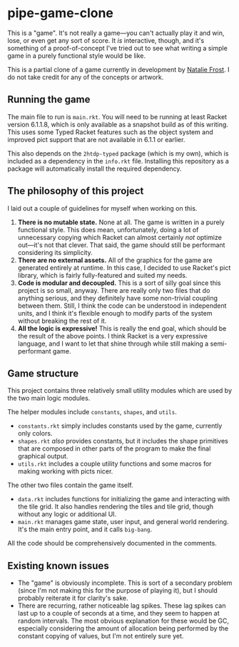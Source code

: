 
# pipe-game-clone

This is a "game". It's not really a game—you can't actually play it and win, lose, or even get any sort of score. It *is* interactive, though, and it's something of a proof-of-concept I've tried out to see what writing a simple game in a purely functional style would be like.

This is a partial clone of a game currently in development by [Natalie Frost](http://natalie-games.itch.io/). I do not take credit for any of the concepts or artwork.

## Running the game

The main file to run is `main.rkt`. You will need to be running at least Racket version 6.1.1.8, which is only available as a snapshot build as of this writing. This uses some Typed Racket features such as the object system and improved pict support that are not available in 6.1.1 or earlier.

This also depends on the `2htdp-typed` package (which is my own), which is included as a dependency in the `info.rkt` file. Installing this repository as a package will automatically install the required dependency.

## The philosophy of this project

I laid out a couple of guidelines for myself when working on this.

  1. **There is no mutable state.** None at all. The game is written in a purely functional style. This does mean, unfortunately, doing a lot of unnecessary copying which Racket can almost certainly *not* optimize out—it's not that clever. That said, the game should still be performant considering its simplicity.
  2. **There are no external assets.** All of the graphics for the game are generated entirely at runtime. In this case, I decided to use Racket's pict library, which is fairly fully-featured and suited my needs.
  3. **Code is modular and decoupled.** This is a sort of silly goal since this project is so small, anyway. There are really only two files that do anything serious, and they definitely have some non-trivial coupling between them. Still, I think the code can be understood in independent units, and I think it's flexible enough to modify parts of the system without breaking the rest of it.
  4. **All the logic is expressive!** This is really the end goal, which should be the result of the above points. I think Racket is a very expressive language, and I want to let that shine through while still making a semi-performant game.

## Game structure

This project contains three relatively small utility modules which are used by the two main logic modules.

The helper modules include `constants`, `shapes`, and `utils`.

- `constants.rkt` simply includes constants used by the game, currently only colors.
- `shapes.rkt` *also* provides constants, but it includes the shape primitives that are composed in other parts of the program to make the final graphical output.
- `utils.rkt` includes a couple utility functions and some macros for making working with picts nicer.

The other two files contain the game itself.

- `data.rkt` includes functions for initializing the game and interacting with the tile grid. It also handles rendering the tiles and tile grid, though without any logic or additional UI.
- `main.rkt` manages game state, user input, and general world rendering. It's the main entry point, and it calls `big-bang`.

All the code should be comprehensively documented in the comments.

## Existing known issues

- The "game" is obviously incomplete. This is sort of a secondary problem (since I'm not making this for the purpose of playing it), but I should probably reiterate it for clarity's sake.
- There are recurring, rather noticeable lag spikes. These lag spikes can last up to a couple of seconds at a time, and they seem to happen at random intervals. The most obvious explanation for these would be GC, especially considering the amount of allocation being performed by the constant copying of values, but I'm not entirely sure yet.
